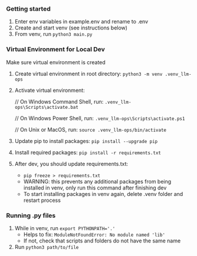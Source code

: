 ### Getting started
1. Enter env variables in example.env and rename to .env
2. Create and start venv (see instructions below)
3. From venv, run `python3 main.py`

### Virtual Environment for Local Dev
Make sure virtual environment is created
1. Create virtual environment in root directory: `python3 -m venv .venv_llm-ops`
2. Activate virtual environment:

    // On Windows Command Shell, run:
    `.venv_llm-ops\Scripts\activate.bat`

    // On Windows Power Shell, run:
    `.venv_llm-ops\Scripts\activate.ps1`

    // On Unix or MacOS, run:
    `source .venv_llm-ops/bin/activate`

3. Update pip to install packages: `pip install --upgrade pip`
4. Install required packages: `pip install -r requirements.txt`
5. After dev, you should update requirements.txt:
   - `pip freeze > requirements.txt`
   - WARNING: this prevents any additional packages from being installed in venv, only run this command after finishing dev
   - To start installing packages in venv again, delete .venv folder and restart process

### Running .py files
1. While in venv, run `export PYTHONPATH='.'`
   - Helps to fix: `ModuleNotFoundError: No module named 'lib'`
   - If not, check that scripts and folders do not have the same name
2. Run `python3 path/to/file`